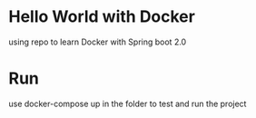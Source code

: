 # Hello World with Docker

using repo to learn Docker with Spring boot 2.0

# Run

use docker-compose up in the folder to test and run the project

